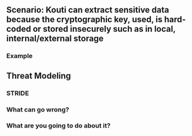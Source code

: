## Scenario: Kouti can extract sensitive data because the cryptographic key, used, is hard-coded or stored insecurely such as in local, internal/external storage

### Example

## Threat Modeling

### STRIDE

### What can go wrong?

### What are you going to do about it?